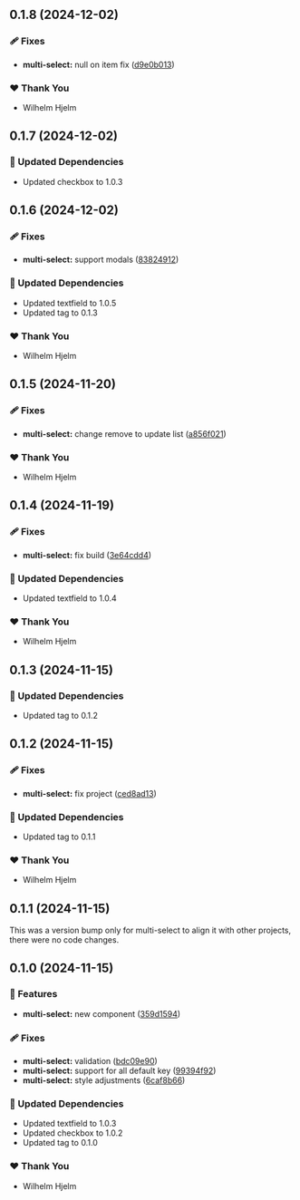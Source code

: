 ## 0.1.8 (2024-12-02)

### 🩹 Fixes

- **multi-select:** null on item fix ([d9e0b013](https://github.com/migrationsverket/midas/commit/d9e0b013))

### ❤️  Thank You

- Wilhelm Hjelm

## 0.1.7 (2024-12-02)

### 🧱 Updated Dependencies

- Updated checkbox to 1.0.3

## 0.1.6 (2024-12-02)

### 🩹 Fixes

- **multi-select:** support modals ([83824912](https://github.com/migrationsverket/midas/commit/83824912))

### 🧱 Updated Dependencies

- Updated textfield to 1.0.5
- Updated tag to 0.1.3

### ❤️  Thank You

- Wilhelm Hjelm

## 0.1.5 (2024-11-20)

### 🩹 Fixes

- **multi-select:** change remove to update list ([a856f021](https://github.com/migrationsverket/midas/commit/a856f021))

### ❤️  Thank You

- Wilhelm Hjelm

## 0.1.4 (2024-11-19)

### 🩹 Fixes

- **multi-select:** fix build ([3e64cdd4](https://github.com/migrationsverket/midas/commit/3e64cdd4))

### 🧱 Updated Dependencies

- Updated textfield to 1.0.4

### ❤️  Thank You

- Wilhelm Hjelm

## 0.1.3 (2024-11-15)

### 🧱 Updated Dependencies

- Updated tag to 0.1.2

## 0.1.2 (2024-11-15)

### 🩹 Fixes

- **multi-select:** fix project ([ced8ad13](https://github.com/migrationsverket/midas/commit/ced8ad13))

### 🧱 Updated Dependencies

- Updated tag to 0.1.1

### ❤️  Thank You

- Wilhelm Hjelm

## 0.1.1 (2024-11-15)

This was a version bump only for multi-select to align it with other projects, there were no code changes.

## 0.1.0 (2024-11-15)

### 🚀 Features

- **multi-select:** new component ([359d1594](https://github.com/migrationsverket/midas/commit/359d1594))

### 🩹 Fixes

- **multi-select:** validation ([bdc09e90](https://github.com/migrationsverket/midas/commit/bdc09e90))
- **multi-select:** support for all default key ([99394f92](https://github.com/migrationsverket/midas/commit/99394f92))
- **multi-select:** style adjustments ([6caf8b66](https://github.com/migrationsverket/midas/commit/6caf8b66))

### 🧱 Updated Dependencies

- Updated textfield to 1.0.3
- Updated checkbox to 1.0.2
- Updated tag to 0.1.0

### ❤️  Thank You

- Wilhelm Hjelm